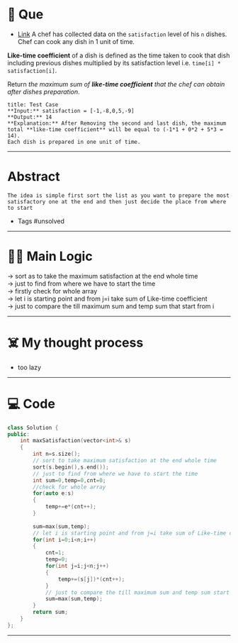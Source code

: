 # 🧩 Que
- [Link](https://leetcode.com/problems/reducing-dishes/)
A chef has collected data on the `satisfaction` level of his `n` dishes. Chef can cook any dish in 1 unit of time.

**Like-time coefficient** of a dish is defined as the time taken to cook that dish including previous dishes multiplied by its satisfaction level i.e. `time[i] * satisfaction[i]`.

Return _the maximum sum of **like-time coefficient** that the chef can obtain after dishes preparation_.
```ad-question
title: Test Case
**Input:** satisfaction = [-1,-8,0,5,-9]
**Output:** 14
**Explanation:** After Removing the second and last dish, the maximum total **like-time coefficient** will be equal to (-1*1 + 0*2 + 5*3 = 14).
Each dish is prepared in one unit of time.
```
---
# Abstract
```ad-abstract
The idea is simple first sort the list as you want to prepare the most satisfactory one at the end and then just decide the place from where to start
```

- Tags #unsolved 
--- 
# 🕵️‍♂️ Main Logic
-> sort as to take the maximum satisfaction at the end whole time  
-> just to find from where we have to start the time  
-> firstly check for whole array  
-> let i is starting point and from j=i take sum of Like-time coefficient  
-> just to compare the till maximum sum and temp sum that start from i

---
# ☠️ My thought process
- too lazy
---

# 💻 Code
```cpp
class Solution {
public:
    int maxSatisfaction(vector<int>& s) 
    {
        int n=s.size();
        // sort to take maximum satisfaction at the end whole time 
        sort(s.begin(),s.end());
        // just to find from where we have to start the time 
        int sum=0,temp=0,cnt=0;
        //check for whole array
        for(auto e:s)
        {
            temp+=e*(cnt++);
        }
        
        sum=max(sum,temp);
        // let i is starting point and from j=i take sum of Like-time coefficient 
        for(int i=0;i<n;i++)
        {
            cnt=1;
            temp=0;
            for(int j=i;j<n;j++)
            {
                temp+=(s[j])*(cnt++);
            }
            // just to compare the till maximum sum and temp sum start from i
            sum=max(sum,temp);
        }
        return sum;
    }
};
```
---
